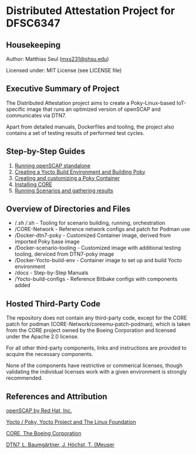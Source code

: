 # Distributed Attestation Project for DFSC6347

## Housekeeping

Author: Matthias Seul (mxs231@shsu.edu)

Licensed under: MIT License (see LICENSE file)

## Executive Summary of Project

The Distributed Attestation project aims to create a Poky-Linux-based IoT-specific image that runs an optimized version of openSCAP and communicates via DTN7.

Apart from detailed manuals, Dockerfiles and tooling, the project also contains a set of testing results of performed test cycles.

## Step-by-Step Guides

1. [Running openSCAP standalone](./docs/OpenSCAP-Standalone.md)
2. [Creating a Yocto Build Environment and Building Poky](./docs/Creating-Yocto-Build-Enviromnent.md)
3. [Creating and customizing a Poky Container](./docs/Creating-Poky-Container.md)
4. [Installing CORE](./docs/Installing-CORE.md)
5. [Running Scenarios and gathering results](./docs/Running-Scenarios.md)

## Overview of Directories and Files

- /*.sh /*.sh - Tooling for scenario building, running, orchestration
- /CORE-Network - Reference network configs and patch for Podman use
- /Docker-dtn7-poky - Customized Container image, derived from imported Poky base image
- /Docker-scenario-tooling - Customized image with additional testing tooling, derviced from DTN7-poky image
- /Docker-Yocto-build-env - Container image to set up and build Yocto environment
- /docs - Step-by-Step Manuals
- /Yocto-build-configs - Reference Bitbake configs with components added


## Hosted Third-Party Code

The repository does not contain any third-party code, except for the CORE patch for podman (CORE-Network/coreemu-patch-podman), which is taken from the CORE project owned by the Boeing Corporation and licensed under the Apache 2.0 license.

For all other third-party components, links and instructions are provided to acquire the necessary components.

None of the components have restrictive or commerical licenses, though validating the individual licenses work with a given environment is strongly recommended.


## References and Attribution

[openSCAP by Red Hat, Inc.](https://github.com/OpenSCAP/openscap)

[Yocto / Poky, Yocto Project and The Linux Foundation](https://www.yoctoproject.org/software-overview/)

[CORE, The Boeing Corporation](https://coreemu.github.io/core/)

[DTN7, L. Baumgärtner,  J. Höchst,  T. {Meuser](https://github.com/dtn7/dtn7-rs/tree/v0.18.1/core/dtn7)

